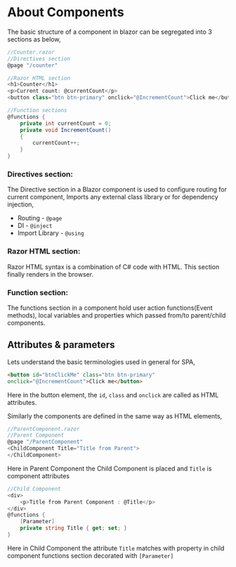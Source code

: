 # About Components

The basic structure of a component in blazor can be segregated into 3 sections as below,

``` csharp
//Counter.razor
//Directives section
@page "/counter"

//Razor HTML section
<h1>Counter</h1>
<p>Current count: @currentCount</p>
<button class="btn btn-primary" onclick="@IncrementCount">Click me</button>

//Function sections
@functions {
    private int currentCount = 0;
    private void IncrementCount()
    {
        currentCount++;
    }
}
```

### Directives section:
The Directive section in a Blazor component is used to configure routing for current component, Imports any external class library or for dependency injection,
* Routing - `@page`
* DI - `@inject`
* Import Library - `@using`

### Razor HTML section:
Razor HTML syntax is a combination of C# code with HTML. This section finally renders in the browser.

### Function section:
The functions section in a component hold user action functions(Event methods), local variables and properties which passed from/to parent/child components.

## Attributes & parameters
Lets understand the basic terminologies used in general for SPA,

``` html
<button id="btnClickMe" class="btn btn-primary" 
onclick="@IncrementCount">Click me</button>
```
Here in the button element, the `id`, `class` and `onclick` are called as HTML attributes.

Similarly the components are defined in the same way as HTML elements,

``` csharp
//ParentComponent.razor
//Parent Component
@page "/ParentComponent"
<ChildComponent Title="Title from Parent">
</ChildComponent>
```
Here in Parent Component the Child Component is placed and `Title` is component attributes

``` csharp
//Child Component
<div>
    <p>Title from Parent Component : @Title</p>
</div>
@functions {
    [Parameter]
    private string Title { get; set; }
}
```
Here in Child Component the attribute `Title` matches with property in child component functions section decorated with `[Parameter]`

<GoogleAdsense
  ad-client="ca-pub-9955716341281227"
  ad-slot="7904298842" />